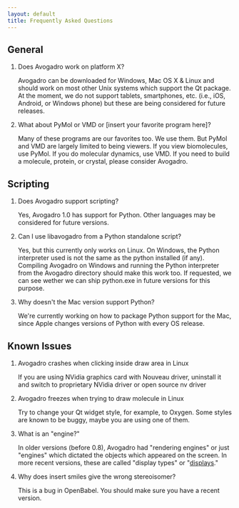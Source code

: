 ```yaml
---
layout: default
title: Frequently Asked Questions
---
```


General
-------

1.  Does Avogadro work on platform X?

    Avogadro can be downloaded for Windows, Mac OS X & Linux and should work on most other Unix systems which support the Qt package. At the moment, we do not support tablets, smartphones, etc. (i.e., iOS, Android, or Windows phone) but these are being considered for future releases.

2.  What about PyMol or VMD or [insert your favorite program here]?

    Many of these programs are our favorites too. We use them. But PyMol and VMD are largely limited to being viewers. If you view biomolecules, use PyMol. If you do molecular dynamics, use VMD. If you need to build a molecule, protein, or crystal, please consider Avogadro.

Scripting
---------

1.  Does Avogadro support scripting?

    Yes, Avogadro 1.0 has support for Python. Other languages may be considered for future versions.

2.  Can I use libavogadro from a Python standalone script?

    Yes, but this currently only works on Linux. On Windows, the Python interpreter used is not the same as the python installed (if any). Compiling Avogadro on Windows and running the Python interpreter from the Avogadro directory should make this work too. If requested, we can see wether we can ship python.exe in future versions for this purpose.

3.  Why doesn't the Mac version support Python?

    We're currently working on how to package Python support for the Mac, since Apple changes versions of Python with every OS release.

Known Issues
------------

1.  Avogadro crashes when clicking inside draw area in Linux

    If you are using NVidia graphics card with Nouveau driver, uninstall it and switch to proprietary NVidia driver or open source nv driver

2.  Avogadro freezes when trying to draw molecule in Linux

    Try to change your Qt widget style, for example, to Oxygen. Some styles are known to be buggy, maybe you are using one of them.

3.  What is an "engine?"

    In older versions (before 0.8), Avogadro had "rendering engines" or just "engines" which dictated the objects which appeared on the screen. In more recent versions, these are called "display types" or "[displays](/rendering/)."

4.  Why does insert smiles give the wrong stereoisomer?

    This is a bug in OpenBabel. You should make sure you have a recent version.
